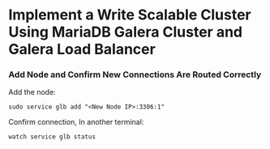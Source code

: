 # Implement a Write Scalable Cluster Using MariaDB Galera Cluster and Galera Load Balancer

### Add Node and Confirm New Connections Are Routed Correctly

Add the node:
```
sudo service glb add "<New Node IP>:3306:1"

```

Confirm connection, In another terminal:
```
watch service glb status

```